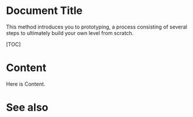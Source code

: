 # Document Title
<title>Prototyping Process</title>

This method introduces you to prototyping, a process consisting of several steps to ultimately build your own level from scratch.

[TOC]


# Content
Here is Content.

# See also

